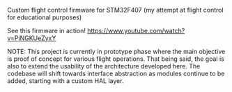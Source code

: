 Custom flight control firmware for STM32F407 (my attempt at flight control for educational purposes)

See this firmware in action!
https://www.youtube.com/watch?v=PjNGKUeZyxY


NOTE: This project is currently in prototype phase where the main objective is proof of concept for various flight operations.  That being said, the goal is also to extend the usability of the architecture developed here.  The codebase will shift towards interface abstraction as modules continue to be added, starting with a custom HAL layer.